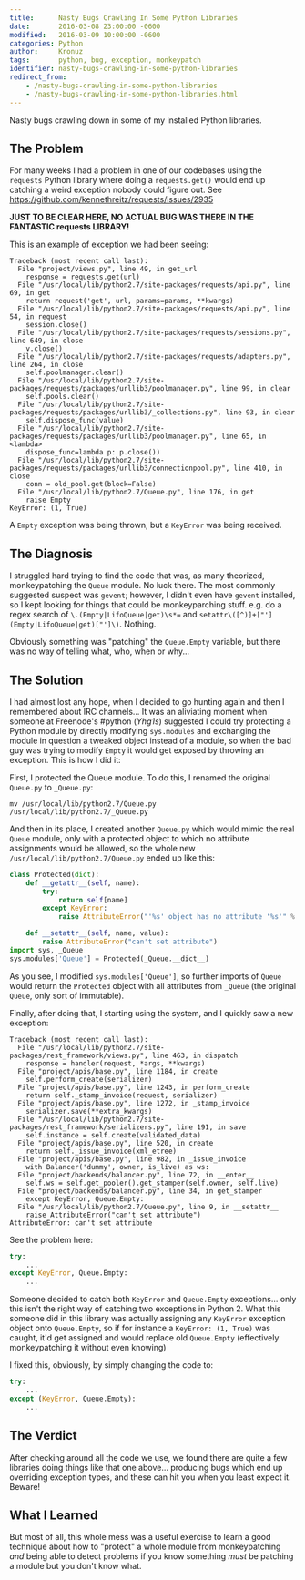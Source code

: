 ```yaml
---
title:      Nasty Bugs Crawling In Some Python Libraries
date:       2016-03-08 23:00:00 -0600
modified:   2016-03-09 10:00:00 -0600
categories: Python
author:     Kronuz
tags:       python, bug, exception, monkeypatch
identifier: nasty-bugs-crawling-in-some-python-libraries
redirect_from:
	- /nasty-bugs-crawling-in-some-python-libraries
	- /nasty-bugs-crawling-in-some-python-libraries.html
---
```


Nasty bugs crawling down in some of my installed Python libraries.

The Problem
-----------

For many weeks I had a problem in one of our codebases using the
`requests` Python library where doing a `requests.get()` would end up
catching a weird exception nobody could figure out. See
<https://github.com/kennethreitz/requests/issues/2935>

**JUST TO BE CLEAR HERE, NO ACTUAL BUG WAS THERE IN THE FANTASTIC
requests LIBRARY!**

This is an example of exception we had been seeing:

```
Traceback (most recent call last):
  File "project/views.py", line 49, in get_url
    response = requests.get(url)
  File "/usr/local/lib/python2.7/site-packages/requests/api.py", line 69, in get
    return request('get', url, params=params, **kwargs)
  File "/usr/local/lib/python2.7/site-packages/requests/api.py", line 54, in request
    session.close()
  File "/usr/local/lib/python2.7/site-packages/requests/sessions.py", line 649, in close
    v.close()
  File "/usr/local/lib/python2.7/site-packages/requests/adapters.py", line 264, in close
    self.poolmanager.clear()
  File "/usr/local/lib/python2.7/site-packages/requests/packages/urllib3/poolmanager.py", line 99, in clear
    self.pools.clear()
  File "/usr/local/lib/python2.7/site-packages/requests/packages/urllib3/_collections.py", line 93, in clear
    self.dispose_func(value)
  File "/usr/local/lib/python2.7/site-packages/requests/packages/urllib3/poolmanager.py", line 65, in <lambda>
    dispose_func=lambda p: p.close())
  File "/usr/local/lib/python2.7/site-packages/requests/packages/urllib3/connectionpool.py", line 410, in close
    conn = old_pool.get(block=False)
  File "/usr/local/lib/python2.7/Queue.py", line 176, in get
    raise Empty
KeyError: (1, True)
```

A `Empty` exception was being thrown, but a `KeyError` was being
received.

The Diagnosis
-------------

I struggled hard trying to find the code that was, as many theorized,
monkeypatching the `Queue` module. No luck there. The most commonly
suggested suspect was `gevent`; however, I didn't even have `gevent`
installed, so I kept looking for things that could be monkeyparching
stuff. e.g. do a regex search of `\.(Empty|LifoQueue|get)\s*=` and
`setattr\([^)]+["'] (Empty|LifoQueue|get)["']\)`. Nothing.

Obviously something was \"patching\" the `Queue.Empty` variable, but
there was no way of telling what, who, when or why\...

The Solution
------------

I had almost lost any hope, when I decided to go hunting again and then
I remembered about IRC channels\... It was an aliviating moment when
someone at Freenode's \#python (*Yhg1s*) suggested I could try
protecting a Python module by directly modifying `sys.modules` and
exchanging the module in question a tweaked object instead of a module,
so when the bad guy was trying to modify `Empty` it would get exposed by
throwing an exception. This is how I did it:

First, I protected the Queue module. To do this, I renamed the original
`Queue.py` to `_Queue.py`:

```
mv /usr/local/lib/python2.7/Queue.py /usr/local/lib/python2.7/_Queue.py
```

And then in its place, I created another `Queue.py` which would mimic
the real `Queue` module, only with a protected object to which no
attribute assignments would be allowed, so the whole new
`/usr/local/lib/python2.7/Queue.py` ended up like this:

```python
class Protected(dict):
    def __getattr__(self, name):
        try:
            return self[name]
        except KeyError:
            raise AttributeError("'%s' object has no attribute '%s'" % (self.__class__.__name__, name))

    def __setattr__(self, name, value):
        raise AttributeError("can't set attribute")
import sys, _Queue
sys.modules['Queue'] = Protected(_Queue.__dict__)
```

As you see, I modified `sys.modules['Queue']`, so further imports of
`Queue` would return the `Protected` object with all attributes from
`_Queue` (the original `Queue`, only sort of immutable).

Finally, after doing that, I starting using the system, and I quickly
saw a new exception:

```
Traceback (most recent call last):
  File "/usr/local/lib/python2.7/site-packages/rest_framework/views.py", line 463, in dispatch
    response = handler(request, *args, **kwargs)
  File "project/apis/base.py", line 1184, in create
    self.perform_create(serializer)
  File "project/apis/base.py", line 1243, in perform_create
    return self._stamp_invoice(request, serializer)
  File "project/apis/base.py", line 1272, in _stamp_invoice
    serializer.save(**extra_kwargs)
  File "/usr/local/lib/python2.7/site-packages/rest_framework/serializers.py", line 191, in save
    self.instance = self.create(validated_data)
  File "project/apis/base.py", line 520, in create
    return self._issue_invoice(xml_etree)
  File "project/apis/base.py", line 982, in _issue_invoice
    with Balancer('dummy', owner, is_live) as ws:
  File "project/backends/balancer.py", line 72, in __enter__
    self.ws = self.get_pooler().get_stamper(self.owner, self.live)
  File "project/backends/balancer.py", line 34, in get_stamper
    except KeyError, Queue.Empty:
  File "/usr/local/lib/python2.7/Queue.py", line 9, in __setattr__
    raise AttributeError("can't set attribute")
AttributeError: can't set attribute
```

See the problem here:

```python
try:
    ...
except KeyError, Queue.Empty:
    ...
```

Someone decided to catch both `KeyError` and `Queue.Empty`
exceptions\... only this isn't the right way of catching two exceptions
in Python 2. What this someone did in this library was actually
assigning any `KeyError` exception object onto `Queue.Empty`, so if for
instance a `KeyError: (1, True)` was caught, it'd get assigned and
would replace old `Queue.Empty` (effectively monkeypatching it without
even knowing)

I fixed this, obviously, by simply changing the code to:

```python
try:
    ...
except (KeyError, Queue.Empty):
    ...
```

The Verdict
-----------

After checking around all the code we use, we found there are quite a
few libraries doing things like that one above\... producing bugs which
end up overriding exception types, and these can hit you when you least
expect it. Beware!

What I Learned
--------------

But most of all, this whole mess was a useful exercise to learn a good
technique about how to \"protect\" a whole module from monkeypatching
*and* being able to detect problems if you know something *must* be
patching a module but you don't know what.
